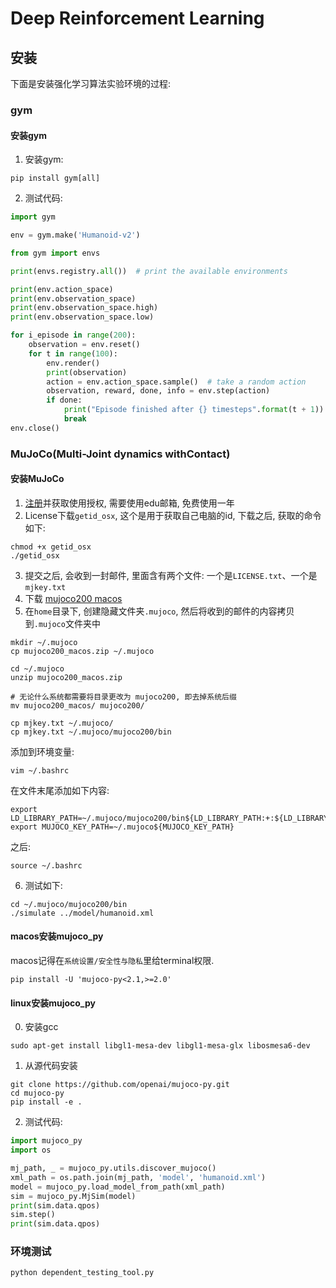 # Deep Reinforcement Learning

## 安装

下面是安装强化学习算法实验环境的过程:

### gym

#### 安装gym

1. 安装gym:

```shell
pip install gym[all]
```

2. 测试代码:

```python
import gym

env = gym.make('Humanoid-v2')

from gym import envs

print(envs.registry.all())  # print the available environments

print(env.action_space)
print(env.observation_space)
print(env.observation_space.high)
print(env.observation_space.low)

for i_episode in range(200):
    observation = env.reset()
    for t in range(100):
        env.render()
        print(observation)
        action = env.action_space.sample()  # take a random action
        observation, reward, done, info = env.step(action)
        if done:
            print("Episode finished after {} timesteps".format(t + 1))
            break
env.close()
```

### MuJoCo(Multi-Joint dynamics withContact)

#### 安装MuJoCo

1. [注册](https://link.zhihu.com/?target=https%3A//www.roboti.us/license.html)并获取使用授权, 需要使用edu邮箱, 免费使用一年
2. License下载`getid_osx`, 这个是用于获取自己电脑的id, 下载之后, 获取的命令如下:

```shell
chmod +x getid_osx
./getid_osx
```

3. 提交之后, 会收到一封邮件, 里面含有两个文件: 一个是`LICENSE.txt`、一个是`mjkey.txt`
4. 下载 [mujoco200 macos](https://www.roboti.us/index.html)
5. 在`home`目录下, 创建隐藏文件夹`.mujoco`, 然后将收到的邮件的内容拷贝到`.mujoco`文件夹中

```shell
mkdir ~/.mujoco
cp mujoco200_macos.zip ~/.mujoco

cd ~/.mujoco
unzip mujoco200_macos.zip

# 无论什么系统都需要将目录更改为 mujoco200, 即去掉系统后缀
mv mujoco200_macos/ mujoco200/ 

cp mjkey.txt ~/.mujoco/
cp mjkey.txt ~/.mujoco/mujoco200/bin
```

添加到环境变量:

```shell
vim ~/.bashrc
```

在文件末尾添加如下内容:

```shell
export LD_LIBRARY_PATH=~/.mujoco/mujoco200/bin${LD_LIBRARY_PATH:+:${LD_LIBRARY_PATH}}
export MUJOCO_KEY_PATH=~/.mujoco${MUJOCO_KEY_PATH}
```

之后:

```shell
source ~/.bashrc
```

6. 测试如下:

```shell
cd ~/.mujoco/mujoco200/bin
./simulate ../model/humanoid.xml
```

#### macos安装mujoco_py

macos记得在`系统设置/安全性与隐私`里给terminal权限.

```shell
pip install -U 'mujoco-py<2.1,>=2.0'
```

#### linux安装mujoco_py

0. 安装gcc

```shell
sudo apt-get install libgl1-mesa-dev libgl1-mesa-glx libosmesa6-dev
```

1. 从源代码安装

```shell
git clone https://github.com/openai/mujoco-py.git
cd mujoco-py
pip install -e .
```

2. 测试代码:

```python
import mujoco_py
import os

mj_path, _ = mujoco_py.utils.discover_mujoco()
xml_path = os.path.join(mj_path, 'model', 'humanoid.xml')
model = mujoco_py.load_model_from_path(xml_path)
sim = mujoco_py.MjSim(model)
print(sim.data.qpos)
sim.step()
print(sim.data.qpos)
```

### 环境测试

```shell
python dependent_testing_tool.py
```